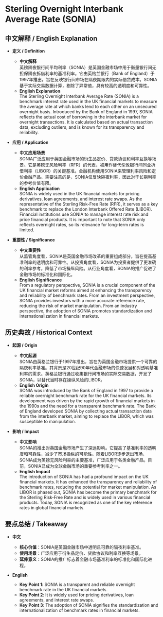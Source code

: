 # Sterling Overnight Interbank Average Rate (SONIA)

## 中文解释 / English Explanation

* **定义 / Definition**  
  - **中文解释**  
    英镑隔夜银行间平均利率（SONIA）是英国金融市场中用于衡量银行间无担保隔夜拆借利率的基准利率。它由英格兰银行（Bank of England）于1997年推出，旨在反映银行间市场在隔夜期限内的实际借贷成本。SONIA基于实际交易数据计算，剔除了异常值，具有较高的透明度和可靠性。  
  - **English Explanation**  
    The Sterling Overnight Interbank Average Rate (SONIA) is a benchmark interest rate used in the UK financial markets to measure the average rate at which banks lend to each other on an unsecured overnight basis. Introduced by the Bank of England in 1997, SONIA reflects the actual cost of borrowing in the interbank market for overnight transactions. It is calculated based on actual transaction data, excluding outliers, and is known for its transparency and reliability.

* **应用 / Application**  
  - **中文应用场景**  
    SONIA广泛应用于英国金融市场的衍生品定价、贷款协议和利率互换等场景。它是英镑无风险利率（RFR）的代表，被用作替代伦敦银行间同业拆借利率（LIBOR）的关键基准。金融机构使用SONIA来管理利率风险和定价金融产品。需要注意的是，SONIA仅反映隔夜利率，因此对于长期利率的参考价值有限。  
  - **English Application**  
    SONIA is widely used in the UK financial markets for pricing derivatives, loan agreements, and interest rate swaps. As the representative of the Sterling Risk-Free Rate (RFR), it serves as a key benchmark to replace the London Interbank Offered Rate (LIBOR). Financial institutions use SONIA to manage interest rate risk and price financial products. It is important to note that SONIA only reflects overnight rates, so its relevance for long-term rates is limited.

* **重要性 / Significance**  
  - **中文重要性**  
    从监管角度看，SONIA是英国金融市场改革的重要组成部分，旨在提高基准利率的透明度和可靠性。从投资角度看，SONIA为投资者提供了更准确的利率参考，降低了市场操纵风险。从行业角度看，SONIA的推广促进了金融市场的标准化和国际化。  
  - **English Significance**  
    From a regulatory perspective, SONIA is a crucial component of the UK financial market reforms aimed at enhancing the transparency and reliability of benchmark rates. From an investment perspective, SONIA provides investors with a more accurate reference rate, reducing the risk of market manipulation. From an industry perspective, the adoption of SONIA promotes standardization and internationalization in financial markets.

## 历史典故 / Historical Context

* **起源 / Origin**  
  - **中文起源**  
    SONIA由英格兰银行于1997年推出，旨在为英国金融市场提供一个可靠的隔夜利率基准。其背景是20世纪90年代金融市场的快速发展和对透明基准利率的需求。英格兰银行通过收集银行间市场的实际交易数据，开发了SONIA，以替代当时存在操纵风险的LIBOR。  
  - **English Origin**  
    SONIA was introduced by the Bank of England in 1997 to provide a reliable overnight benchmark rate for the UK financial markets. Its development was driven by the rapid growth of financial markets in the 1990s and the need for a transparent benchmark rate. The Bank of England developed SONIA by collecting actual transaction data from the interbank market, aiming to replace the LIBOR, which was susceptible to manipulation.

* **影响 / Impact**  
  - **中文影响**  
    SONIA的推出对英国金融市场产生了深远影响。它提高了基准利率的透明度和可靠性，减少了市场操纵的可能性。随着LIBOR逐步退出市场，SONIA成为英镑无风险利率的主要基准，广泛应用于各类金融产品。目前，SONIA已成为全球金融市场的重要参考利率之一。  
  - **English Impact**  
    The introduction of SONIA has had a profound impact on the UK financial markets. It has enhanced the transparency and reliability of benchmark rates, reducing the potential for market manipulation. As LIBOR is phased out, SONIA has become the primary benchmark for the Sterling Risk-Free Rate and is widely used in various financial products. Today, SONIA is recognized as one of the key reference rates in global financial markets.

## 要点总结 / Takeaway

* **中文**  
  - **核心价值**：SONIA是英国金融市场中透明且可靠的隔夜利率基准。  
  - **使用场景**：广泛应用于衍生品定价、贷款协议和利率互换等场景。  
  - **延伸意义**：SONIA的推广标志着金融市场基准利率的标准化和国际化进程。  

* **English**  
  - **Key Point 1**: SONIA is a transparent and reliable overnight benchmark rate in the UK financial markets.  
  - **Key Point 2**: It is widely used for pricing derivatives, loan agreements, and interest rate swaps.  
  - **Key Point 3**: The adoption of SONIA signifies the standardization and internationalization of benchmark rates in financial markets.